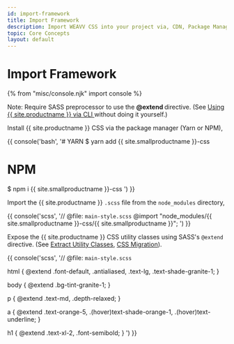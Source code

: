 ```yaml
---
id: import-framework
title: Import Framework
description: Import WEAVV CSS into your project via, CDN, Package Manager or CLI.
topic: Core Concepts
layout: default
---
```


# Import Framework

{% from "misc/console.njk" import console %}

<div class="margin-y-4 margin-x-4 padding-3 border-l-8 text-sm">
  <span class="padding-r-1 font-semibold">
    Note:
  </span>
  Require SASS preprocessor to use the
  <strong>
    @extend
  </strong>
  directive. (See
  <a href="/installation/#using-{{ site.smallproductname }}-via-cli">
    Using {{ site.productname }} via CLI
  </a> without doing it yourself.)
</div>

Install {{ site.productname }} CSS via the package manager (Yarn or NPM),

{{ console('bash',
'# YARN
$ yarn add {{ site.smallproductname }}-css
# NPM
$ npm i {{ site.smallproductname }}-css
') }}

Import the {{ site.productname }} `.scss` file from the `node_modules` directory,

{{ console('scss',
'// @file: `main-style.scss`
@import "node_modules/{{ site.smallproductname }}-css/{{ site.smallproductname }}";
') }}

Expose the {{ site.productname }} CSS utility classes using SASS's `@extend` directive. (See [Extract Utility Classes](/extract-utility-classes/), [CSS Migration](/css-migration/)).

{{ console('scss',
'// @file: `main-style.scss`

html {
  @extend
    .font-default,
    .antialiased,
    .text-lg,
    .text-shade-granite-1;
}

body {
  @extend
    .bg-tint-granite-1;
}

p {
  @extend
    .text-md,
    .depth-relaxed;
}

a {
  @extend
    .text-orange-5,
    .\(hover\)text-shade-orange-1,
    .\(hover\)text-underline;
}

h1 {
  @extend
    .text-xl-2,
    .font-semibold;
}
') }}

